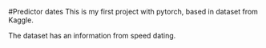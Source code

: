 #Predictor dates
This is my first project with pytorch, based in dataset from Kaggle.

The dataset has an information from speed dating.